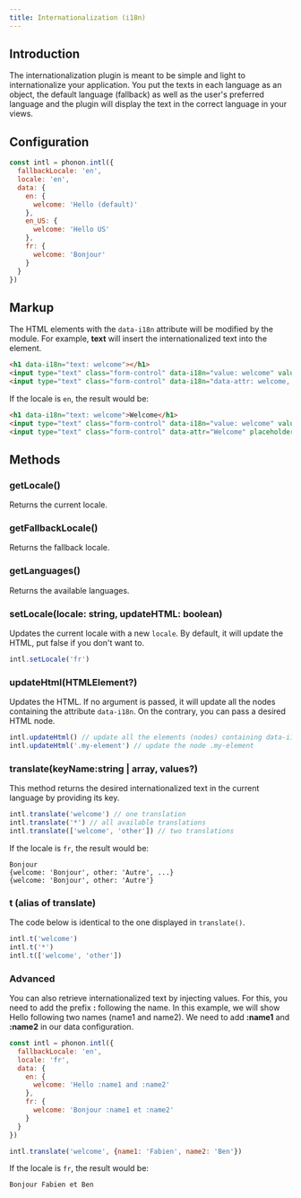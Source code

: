 ```yaml
---
title: Internationalization (i18n)
---
```


## Introduction

The internationalization plugin is meant to be simple and light to internationalize your application. You put the texts in each language as an object, the default language (fallback) as well as the user's preferred language and the plugin will display the text in the correct language in your views.

## Configuration

```js
const intl = phonon.intl({
  fallbackLocale: 'en',
  locale: 'en',
  data: {
    en: {
      welcome: 'Hello (default)'
    },
    en_US: {
      welcome: 'Hello US'
    },
    fr: {
      welcome: 'Bonjour'
    }
  }
})
```

## Markup

The HTML elements with the `data-i18n` attribute will be modified by the module. For example, **text** will insert the internationalized text into the element.

```html
<h1 data-i18n="text: welcome"></h1>
<input type="text" class="form-control" data-i18n="value: welcome" value="">
<input type="text" class="form-control" data-i18n="data-attr: welcome, placeholder: welcome" value="">
```

If the locale is `en`, the result would be:

```html
<h1 data-i18n="text: welcome">Welcome</h1>
<input type="text" class="form-control" data-i18n="value: welcome" value="Welcome">
<input type="text" class="form-control" data-attr="Welcome" placeholder="Welcome" data-i18n="data-attr: welcome, placeholder: welcome" value="">
```

## Methods

### getLocale()

Returns the current locale.

### getFallbackLocale()

Returns the fallback locale.

### getLanguages()

Returns the available languages.

### setLocale(locale: string, updateHTML: boolean)

Updates the current locale with a new `locale`. By default, it will update the HTML,
put false if you don't want to.

```js
intl.setLocale('fr')
```

### updateHtml(HTMLElement?)

Updates the HTML. If no argument is passed, it will update all the nodes containing the attribute `data-i18n`.
On the contrary, you can pass a desired HTML node.

```js
intl.updateHtml() // update all the elements (nodes) containing data-i18n
intl.updateHtml('.my-element') // update the node .my-element
```

### translate(keyName:string | array, values?)

This method returns the desired internationalized text in the current language by providing its key.

```js
intl.translate('welcome') // one translation
intl.translate('*') // all available translations
intl.translate(['welcome', 'other']) // two translations
```

If the locale is `fr`, the result would be:

```
Bonjour
{welcome: 'Bonjour', other: 'Autre', ...}
{welcome: 'Bonjour', other: 'Autre'}
```

### t (alias of translate)

The code below is identical to the one displayed in `translate()`.

```js
intl.t('welcome')
intl.t('*')
intl.t(['welcome', 'other'])
```

### Advanced

You can also retrieve internationalized text by injecting values. For this, you need to add the prefix
**:** following the name.
In this example, we will show Hello following two names (name1 and name2).
We need to add **:name1** and **:name2** in our data configuration.

```js
const intl = phonon.intl({
  fallbackLocale: 'en',
  locale: 'fr',
  data: {
    en: {
      welcome: 'Hello :name1 and :name2'
    },
    fr: {
      welcome: 'Bonjour :name1 et :name2'
    }
  }
})

intl.translate('welcome', {name1: 'Fabien', name2: 'Ben'})
```

If the locale is `fr`, the result would be:

```
Bonjour Fabien et Ben
```